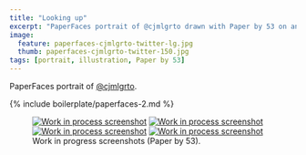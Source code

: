 ```yaml
---
title: "Looking up"
excerpt: "PaperFaces portrait of @cjmlgrto drawn with Paper by 53 on an iPad."
image: 
  feature: paperfaces-cjmlgrto-twitter-lg.jpg
  thumb: paperfaces-cjmlgrto-twitter-150.jpg
tags: [portrait, illustration, Paper by 53]
---
```


PaperFaces portrait of <a href="http://twitter.com/cjmlgrto">@cjmlgrto</a>.

{% include boilerplate/paperfaces-2.md %}

<figure class="half">
	<a href="{{ site.url }}/assets/images/paperfaces-cjmlgrto-process-1-lg.jpg"><img src="{{ site.url }}/assets/images/paperfaces-cjmlgrto-process-1-600.jpg" alt="Work in process screenshot"></a>
	<a href="{{ site.url }}/assets/images/paperfaces-cjmlgrto-process-2-lg.jpg"><img src="{{ site.url }}/assets/images/paperfaces-cjmlgrto-process-2-600.jpg" alt="Work in process screenshot"></a>
	<a href="{{ site.url }}/assets/images/paperfaces-cjmlgrto-process-3-lg.jpg"><img src="{{ site.url }}/assets/images/paperfaces-cjmlgrto-process-3-600.jpg" alt="Work in process screenshot"></a>
	<a href="{{ site.url }}/assets/images/paperfaces-cjmlgrto-process-4-lg.jpg"><img src="{{ site.url }}/assets/images/paperfaces-cjmlgrto-process-4-600.jpg" alt="Work in process screenshot"></a>
	<figcaption>Work in progress screenshots (Paper by 53).</figcaption>
</figure>